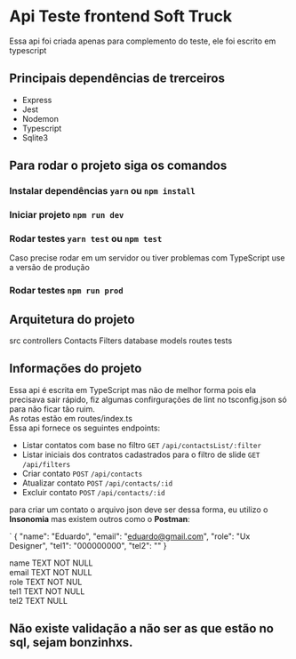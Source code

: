 # Api Teste frontend Soft Truck
Essa api foi criada apenas para complemento do teste, ele foi escrito em typescript

## Principais dependências de trerceiros

- Express
- Jest
- Nodemon
- Typescript
- Sqlite3

## Para rodar o projeto siga os comandos

### Instalar dependências `yarn` ou `npm install`

### Iniciar projeto `npm run dev`

### Rodar testes `yarn test` ou `npm test`

Caso precise rodar em um servidor ou tiver problemas com TypeScript use a versão de produção

### Rodar testes `npm run prod`

## Arquitetura do projeto

src
  controllers
    Contacts
    Filters
  database
  models
  routes
  tests

## Informações do projeto

Essa api é escrita em TypeScript mas não de melhor forma pois ela precisava sair rápido, fiz algumas confirgurações de lint no tsconfig.json só para não ficar tão ruim. </br>
As rotas estão em routes/index.ts</br>
Essa api fornece os seguintes endpoints: </br>

- Listar contatos com base no filtro `GET` `/api/contactsList/:filter`
- Listar iniciais dos contratos cadastrados para o filtro de slide `GET` `/api/filters`
- Criar contato `POST` `/api/contacts`
- Atualizar contato `POST` `/api/contacts/:id`
- Excluir contato `POST` `/api/contacts/:id`


 para criar um contato o arquivo json deve ser dessa forma, eu utilizo o <b>Insonomia</b> mas existem outros como o <b>Postman</b>:

 `
  { 
	"name": "Eduardo", 
  "email": "eduardo@gmail.com", 
	"role": "Ux Designer",
	"tel1": "000000000", 
	"tel2": ""
} 
  
name TEXT NOT NULL</br>
email TEXT NOT NULL</br>
role TEXT NOT NUL</br>
tel1 TEXT NOT NULL</br>
tel2 TEXT NULL</br>

## Não existe validação a não ser as que estão no sql, sejam bonzinhxs.